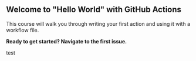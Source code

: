 ## Welcome to "Hello World" with GitHub Actions

This course will walk you through writing your first action and using it with a workflow file. 

**Ready to get started? Navigate to the first issue.**

test
